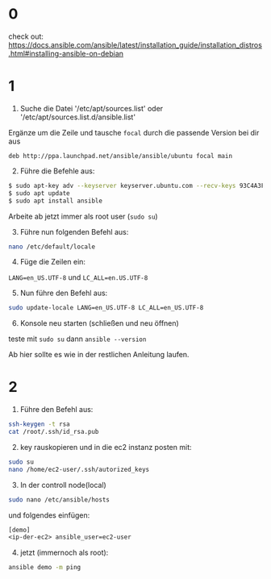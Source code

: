 # 0 
check out: https://docs.ansible.com/ansible/latest/installation_guide/installation_distros.html#installing-ansible-on-debian

# 1

1. Suche die Datei '/etc/apt/sources.list' oder '/etc/apt/sources.list.d/ansible.list'

Ergänze um die Zeile und tausche `focal` durch die passende Version bei dir aus

`deb http://ppa.launchpad.net/ansible/ansible/ubuntu focal main`


2. Führe die Befehle aus:

```bash
$ sudo apt-key adv --keyserver keyserver.ubuntu.com --recv-keys 93C4A3FD7BB9C367
$ sudo apt update
$ sudo apt install ansible
```

Arbeite ab jetzt immer als root user (`sudo su`)

3. Führe nun folgenden Befehl aus:

```bash 
nano /etc/default/locale
```

4. Füge die Zeilen ein:

`LANG=en_US.UTF-8` 
und
`LC_ALL=en.US.UTF-8`

5. Nun führe den Befehl aus:

```bash 
sudo update-locale LANG=en_US.UTF-8 LC_ALL=en_US.UTF-8
```

6. Konsole neu starten (schließen und neu öffnen)

teste mit `sudo su` dann `ansible --version`

Ab hier sollte es wie in der restlichen Anleitung laufen.

# 2 

1. Führe den Befehl aus:

```bash
ssh-keygen -t rsa
cat /root/.ssh/id_rsa.pub
```

2. key rauskopieren und in die ec2 instanz posten mit: 
```bash
sudo su
nano /home/ec2-user/.ssh/autorized_keys
```

3. In der controll node(local)

```bash
sudo nano /etc/ansible/hosts
```
und folgendes einfügen: 
```txt
[demo]
<ip-der-ec2> ansible_user=ec2-user
```

4. jetzt (immernoch als root):
```bash 
ansible demo -m ping 
```